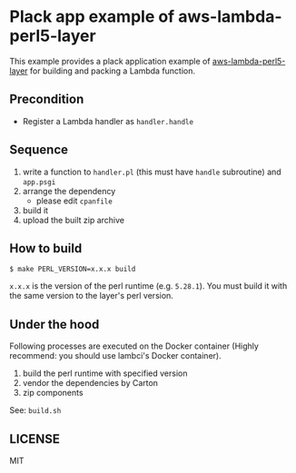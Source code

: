 Plack app example of aws-lambda-perl5-layer
==

This example provides a plack application example of [aws-lambda-perl5-layer](https://github.com/moznion/aws-lambda-perl5-layer) for building and packing a Lambda function.

Precondition
--

- Register a Lambda handler as `handler.handle`

Sequence
--

1. write a function to `handler.pl` (this must have `handle` subroutine) and `app.psgi`
2. arrange the dependency
    - please edit `cpanfile`
3. build it
4. upload the built zip archive

How to build
--

```
$ make PERL_VERSION=x.x.x build
```

`x.x.x` is the version of the perl runtime (e.g. `5.28.1`).
You must build it with the same version to the layer's perl version.

Under the hood
--

Following processes are executed on the Docker container (Highly recommend: you should use lambci's Docker container).

1. build the perl runtime with specified version
2. vendor the dependencies by Carton
3. zip components

See: `build.sh`

LICENSE
--

MIT

